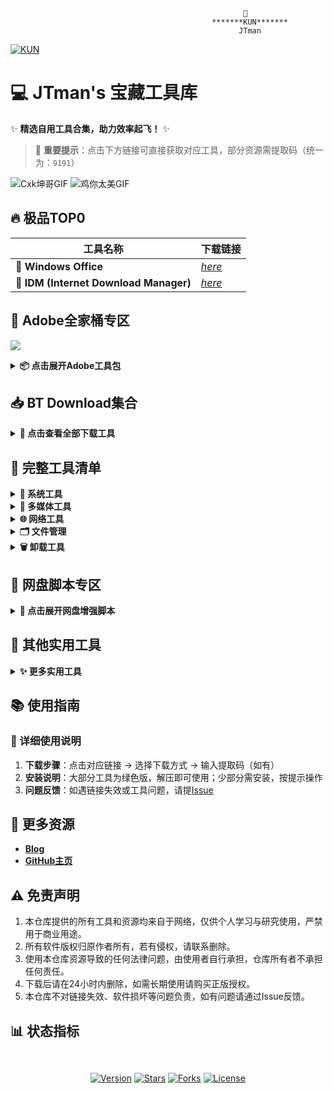                                                         💖
                                                 *******KUN*******
                                                       JTman

[![KUN](https://img.shields.io/badge/-KUN-FF6B6B?style=for-the-badge&logo=lightning&logoColor=white)](https://your-link)

# 💻 JTman's 宝藏工具库

✨ **精选自用工具合集，助力效率起飞！** ✨

> 📌 **重要提示**：点击下方链接可直接获取对应工具，部分资源需提取码（统一为：`9191`）

![Cxk坤哥GIF](https://github.com/user-attachments/assets/8cc3e17a-ae2e-4cdf-a1aa-b61ba80c9d70)
![鸡你太美GIF](https://github.com/user-attachments/assets/c1b50091-ed2a-49a6-926f-d7d6ee1d4dcb)


## 🔥 **极品TOP0**
| 工具名称                     | 下载链接                                  |
|------------------------------|-------------------------------------------|
| 💖 **Windows Office**        | [*here*](https://github.com/JTman-c/K/releases/tag/2.0) |
| 💖 **IDM (Internet Download Manager)** | [*here*](https://github.com/JTman-c/Kun_Files/releases/tag/0.2) |


## 🎨 **Adobe全家桶专区**
![](https://encrypted-tbn0.gstatic.com/images?q=tbn:ANd9GcSXLmaMD16JPZBZz12YP2LYhwjsg3VrP2iFCg&s)

<details class="custom-details">
<summary class="custom-summary"><i class="fa fa-paint-brush"></i> <strong>📦 点击展开Adobe工具包</strong></summary>

| 工具名称               | 下载链接                                  | 提取码 |
|------------------------|-------------------------------------------|--------|
| Adobe Creative Cloud   | [*here*](https://www.123912.com/s/cRYiTd-YZtfA) | 9191   |
| Adobe 21系列           | [*here*](https://www.123912.com/s/cRYiTd-FZtfA) | 9191   |
| Adobe Acrobat FPD      | [*here*](https://www.123912.com/s/cRYiTd-VMtfA) | 9191   |
| GenP (激活工具)        | [*here*](https://github.com/JTman-c/K/releases/tag/1.7) | -      |

</details>


## 📥 **BT Download集合**
<details class="custom-details">
<summary class="custom-summary"><i class="fa fa-download"></i> <strong>🔽 点击查看全部下载工具</strong></summary>

| 工具名称             | 下载链接                                  | 提取码 |
|----------------------|-------------------------------------------|--------|
| qBittorrent          | [*here*](https://github.com/JTman-c/Kun_Files/releases/tag/0.7) | -      |
| 迅雷v不限速版         | [*here*](https://github.com/JTman-c/K/releases/tag/2.1) | -   |

</details>


## 🚀 **完整工具清单**
<details class="custom-details">
<summary class="custom-summary"><i class="fa fa-cogs"></i> <strong>🔧 系统工具</strong></summary>

| 工具名称       | 功能描述                  | 下载链接                                  |
|----------------|---------------------------|-------------------------------------------|
| RAR压缩工具    | 无广/解压缩          | [*here*](https://github.com/JTman-c/Kun_Files/releases/tag/0.3) |
| Dism++         | Windows系统优化        | [*here*](https://github.com/JTman-c/K/releases/tag/1.9) |
| 分区助手       | 硬盘分区管理            | [*here*](https://github.com/JTman-c/K/releases/tag/1.8) |

</details>


<details class="custom-details">
<summary class="custom-summary"><i class="fa fa-film"></i> <strong>🎥 多媒体工具</strong></summary>

| 工具名称              | 功能描述                | 下载链接                                  | 提取码 |
|-----------------------|-------------------------|-------------------------------------------|--------|
| K-Lite Codec Pack     | 视频解码器合集          | [*here*](https://github.com/JTman-c/Kun_Files/releases/tag/0.5) | -      |
| Video Acceleration    | 视频加速扩展            | [*here*](https://github.com/JTman-c/Kun_Files/releases/tag/0.8) | -      |
| LosslessCut         | 无损视频剪辑工具          | [*here*](https://pan.baidu.com/s/1Mqx4pXHPd8VFOIR9i677Dg) | 9191   |

</details>


<details class="custom-details">
<summary class="custom-summary"><i class="fa fa-globe"></i> <strong>🌐 网络工具</strong></summary>

| 工具名称       | 功能描述                  | 下载链接                                  |
|----------------|---------------------------|-------------------------------------------|
| v2rayN         | 网络代理工具              | [*here*](https://github.com/JTman-c/K/releases/tag/1.3) |
| LocalSend      | 局域网文件传输工具        | [*here*](https://github.com/JTman-c/Kun_Files/releases/tag/0.6) |

</details>


<details class="custom-details">
<summary class="custom-summary"><i class="fa fa-folder"></i> <strong>🗂️ 文件管理</strong></summary>

| 工具名称       | 功能描述                  | 下载链接                                  | 提取码 |
|----------------|---------------------------|-------------------------------------------|--------|
| Everything     | 超快文件搜索工具          | [*here*](https://github.com/JTman-c/K/releases/tag/1.4) | -      |
| LockHunter     | 文件解锁神器              | [*here*](https://github.com/JTman-c/Kun_Files/releases/tag/1.1) | -      |
| File Converter | 文件格式转换工具          | [*here*](https://github.com/JTman-c/Kun_Files/releases/tag/1.0) | -      |
| 格式工厂              | 全能格式转换工具        | [*here*](https://www.123912.com/s/cRYiTd-TfifA) | 9191   |

</details>


<details class="custom-details">
<summary class="custom-summary"><i class="fa fa-trash"></i> <strong>🗑️ 卸载工具</strong></summary>

| 工具名称       | 功能描述                  | 下载链接                                  |
|----------------|---------------------------|-------------------------------------------|
| geek卸载器     | 彻底卸载软件              | [*here*](https://github.com/JTman-c/Kun_Files/releases/tag/1.2) |
| Uninstall Tool | 高级软件卸载工具          | [*here*](https://github.com/JTman-c/K/releases/tag/1.6) |
| 🗑️合集         | 卸载 and Registry Cleaner   | [*here*](https://www.123912.com/s/cRYiTd-wLtfA?提取码:9191) |

</details>


## 📃 **网盘脚本专区**
<details class="custom-details">
<summary class="custom-summary"><i class="fa fa-code"></i> <strong>🚀 点击展开网盘增强脚本</strong></summary>

| 脚本名称            | 功能描述                  | 下载链接                                  |
|---------------------|---------------------------|-------------------------------------------|
| 百度网盘助手        | 百度网盘下载加速          | [*here*](https://sswpdd.xyz/doc/doc.html) |
| 123网盘青春版       | 123网盘会员功能增强       | [*here*](https://greasyfork.org/zh-CN/scripts/513528-123-%E4%BA%91%E7%9B%98%E4%BC%9A%E5%91%98%E9%9D%92%E6%98%A5%E7%89%88) |
| 脚本合集            | IDM直链获取、去广告等     | [*here*](https://github.com/JTman-c/K/releases/tag/1.5) |

</details>


## 🔗 **其他实用工具**
<details class="custom-details">
<summary class="custom-summary"><i class="fa fa-cube"></i> <strong>✨ 更多实用工具</strong></summary>

| 工具名称            | 功能描述                  | 下载链接                                  | 提取码 |
|---------------------|---------------------------|-------------------------------------------|--------|
| Drive Icon Manager  | 自定义驱动器图标          | [*here*](https://github.com/JTman-c/Kun_Files/releases/tag/0.4) | -      |
| LANDrop             | 跨平台局域网传输工具      | [*here*](https://www.123912.com/s/cRYiTd-CZtfA) | 9191   |
| WeChat              | 防撤回                  | [*here*](https://www.123912.com/s/cRYiTd-LMtfA) | 9191   |

</details>


## 📚 **使用指南**
### 📖 详细使用说明
1. **下载步骤**：点击对应链接 → 选择下载方式 → 输入提取码（如有）  
2. **安装说明**：大部分工具为绿色版，解压即可使用；少部分需安装，按提示操作  
3. **问题反馈**：如遇链接失效或工具问题，请提[Issue](https://github.com/JTman-c/K/issues)  


## 🔗 **更多资源**
- [**Blog**](https://kun.datatestvless.click/)  
- [**GitHub主页**](https://github.com/JTman-c)  


## ⚠️ **免责声明**
1. 本仓库提供的所有工具和资源均来自于网络，仅供个人学习与研究使用，严禁用于商业用途。
2. 所有软件版权归原作者所有，若有侵权，请联系删除。
3. 使用本仓库资源导致的任何法律问题，由使用者自行承担，仓库所有者不承担任何责任。
4. 下载后请在24小时内删除，如需长期使用请购买正版授权。
5. 本仓库不对链接失效、软件损坏等问题负责，如有问题请通过Issue反馈。


## 📊 **状态指标**
<div class="stats-container" style="display: flex; flex-wrap: wrap; gap: 1rem; justify-content: center; margin: 2rem 0;">
  
  [![Version](https://img.shields.io/badge/dynamic/json?color=blueviolet&label=版本&query=version&url=https://api.yourdomain.com/version)](https://github.com/JTman-c/K)
  [![Stars](https://img.shields.io/github/stars/JTman-c/K?style=flat&logo=github&color=ff69b4)](https://github.com/JTman-c/K)
  [![Forks](https://img.shields.io/github/forks/JTman-c/K?style=flat&logo=github&color=2088FF)](https://github.com/JTman-c/K)
  [![License](https://img.shields.io/github/license/JTman-c/K?style=flat&color=brightgreen)](https://github.com/JTman-c/K/blob/main/LICENSE)
</div>
    
    
    
    















    
